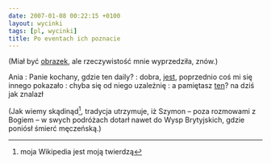 ```yaml
---
date: 2007-01-08 00:22:15 +0100
layout: wycinki
tags: [pl, wycinki]
title: Po eventach ich poznacie
---
```


(Miał być [obrazek](wycinki/kanapki-i-pastoral.png 'tamten kanapek też, oficjalnie, nie chciał'), ale rzeczywistość mnie wyprzedziła, znów.)

Ania
: Panie kochany, gdzie ten daily?
: dobra, [jest](http://daily.art.pl/?d=2007-01-03 'te małe i te największe'), poprzednio coś mi się innego pokazało
: chyba się od niego uzależnię
: a pamiętasz [ten](http://daily.art.pl/?d=2004-03-03 '…a Kalashnikov jest jego prorokiem')? na dziś jak znalazł

(Jak wiemy skądinąd[^1], tradycja utrzymuje, iż Szymon – poza rozmowami z Bogiem – w swych podróżach dotarł nawet do Wysp Brytyjskich, gdzie poniósł śmierć męczeńską.)

[^1]: moja Wikipedia jest moją twierdzą
